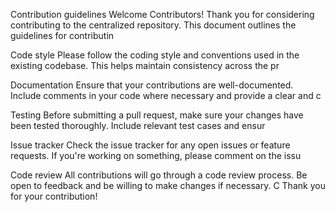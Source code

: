 Contribution guidelines
Welcome Contributors!
Thank you for considering contributing to the centralized repository. This document outlines the guidelines for contributin

Code style
Please follow the coding style and conventions used in the existing codebase. This helps maintain consistency across the pr

Documentation
Ensure that your contributions are well-documented. Include comments in your code where necessary and provide a clear and c

Testing
Before submitting a pull request, make sure your changes have been tested thoroughly. Include relevant test cases and ensur

Issue tracker
Check the issue tracker for any open issues or feature requests. If you're working on something, please comment on the issu

Code review
All contributions will go through a code review process. Be open to feedback and be willing to make changes if necessary. C
Thank you for your contribution!
